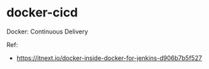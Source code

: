 # docker-cicd
Docker: Continuous Delivery


Ref:
- https://itnext.io/docker-inside-docker-for-jenkins-d906b7b5f527
